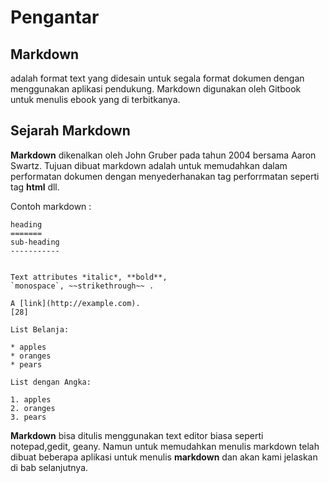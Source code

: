 Pengantar
=========

Markdown
--------
adalah format text yang didesain untuk segala format dokumen dengan menggunakan aplikasi pendukung. Markdown digunakan oleh Gitbook untuk menulis ebook yang di terbitkanya. 

Sejarah Markdown
----------------

**Markdown** dikenalkan oleh John Gruber pada tahun 2004 bersama Aaron Swartz. Tujuan dibuat markdown adalah untuk memudahkan dalam performatan dokumen dengan menyederhanakan tag perforrmatan seperti tag **html** dll.


Contoh markdown :

  ```
heading
=======
sub-heading
-----------
 

Text attributes *italic*, **bold**, 
`monospace`, ~~strikethrough~~ .

A [link](http://example.com).
[28]

List Belanja:

  * apples
  * oranges
  * pears

List dengan Angka:

  1. apples
  2. oranges
  3. pears

  ```
  **Markdown** bisa ditulis menggunakan text editor biasa seperti notepad,gedit, geany. Namun untuk memudahkan menulis markdown telah dibuat beberapa aplikasi untuk menulis **markdown** dan akan kami jelaskan di bab selanjutnya.
 
  
  
  




